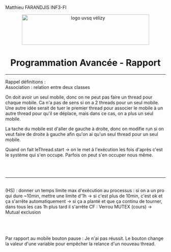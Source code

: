 Matthieu FARANDJIS
INF3-FI

<div align="center">
<img height="95" width="400" src="https://www.uvsq.fr/medias/photo/iut-velizy-villacoublay-logo-2020-ecran_1580904185110-jpg?ID_FICHE=214049" title="logo uvsq vélizy"/>

# Programmation Avancée - Rapport

</div>
<hr>

Rappel définitions : <br>
Association : relation entre deux classes

On doit avoir un seul mobile, donc on ne peut pas faire un thread pour chaque mobile. Ca n'a pas de sens si on a 2 threads pour un seul mobile.
Une autre idée serait de tuer le premier thread pour associer le mobile à un autre thread pour qu'il se déplace, mais dans ce cas, on a plus un seul mobile.


La tache du mobile est d'aller de gauche à droite, donc on modifie run si on veut faire de droite à gauche afin qu'on ai qu'un seul thread pour un seul mobile.


Quand on fait leThread.start -> on le met à l'exécution
les fois d'après c'est le système qui s'en occupe. Parfois on peut s'en occuper nous même.

<br><br>
<hr>
<br>
(HS) : donner un temps limite max d'exécution au processus :
si on a un pro qui dure ~10min, mettre une limite d'1h
-> si c'est plus de 10min, c'est ok et ça s'arrête automatiquement
-> si ça a planté et que ça continu de tourner, dans tous les cas 1h plus tard il s'arrête
CF : Verrou MUTEX (cours) -> Mutual exclusion


<br><br><br>
Par rapport au mobile bouton pause :
Je n'ai pas réussit. Le bouton change la valeur d'une variable pour empêcher la relance d'un nouveau thread.

